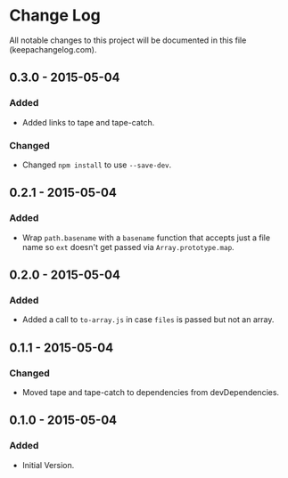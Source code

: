 # Change Log
All notable changes to this project will be documented in this file (keepachangelog.com).

## 0.3.0 - 2015-05-04
### Added
- Added links to tape and tape-catch.

### Changed
- Changed `npm install` to use `--save-dev`.

## 0.2.1 - 2015-05-04
### Added
- Wrap `path.basename` with a `basename` function that accepts just a file name so `ext` doesn't get passed via `Array.prototype.map`.

## 0.2.0 - 2015-05-04
### Added
- Added a call to `to-array.js` in case `files` is passed but not an array.

## 0.1.1 - 2015-05-04
### Changed
- Moved tape and tape-catch to dependencies from devDependencies.

## 0.1.0 - 2015-05-04
### Added
- Initial Version.
